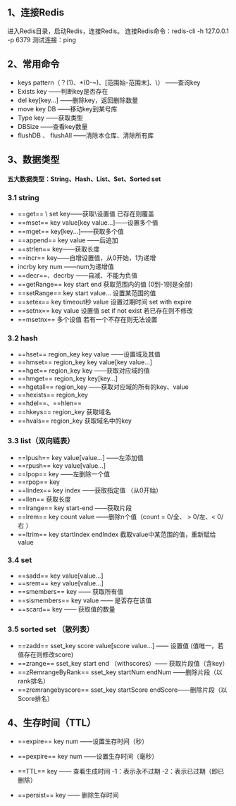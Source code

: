 ## 1、连接Redis
进入Redis目录，启动Redis，连接Redis。
连接Redis命令：redis-cli -h 127.0.0.1 -p 6379
测试连接：ping
## 2、常用命令
- keys pattern（？(1)、*(0-~)、[范围始-范围末]、\）
——查询key
- Exists key
——判断key是否存在
- del key[key...]
——删除key，返回删除数量
- move key DB
——移动key到某号库
- Type key
——获取类型
- DBSize
——查看key数量
- flushDB 、 flushAll
——清除本仓库、清除所有库 


## 3、数据类型
#### 五大数据类型：String、Hash、List、Set、Sorted set
### 3.1 string
- ==get== \ set key——获取\设置值
  已存在则覆盖
- ==mset== key value[key value...]——设置多个值
- ==mget== key[key...]——获取多个值 
- ==append== key value ——后追加
- ==strlen== key——获取长度
- ==incr== key——自增设置值，从0开始，1为递增
- incrby key num ——num为递增值
- ==decr==、decrby ——自减、不能为负值
- ==getRange== key start end 获取范围内的值 (0到-1则是全部)
- ==setRange== key start value... 设置某范围的值
- ==setex== key timeout秒 value 设置过期时间 set with expire
- ==setnx== key value 设置值 set if not exist
  若已存在则不修改
- ==msetnx== 多个设值
  若有一个不存在则无法设置

### 3.2 hash
- ==hset== region_key key value ——设置域及其值
- ==hmset== region_key key value[key value...]
- ==hget== region_key key ——获取对应域的值
- ==hmget== region_key key[key...]
- ==hgetall== region_key ——获取对应域的所有的key、value
- ==hexists== region_key 
- ==hdel==、==hlen==
- ==hkeys== region_key 获取域名
- ==hvals== region_key 获取域名中的key

### 3.3 list（双向链表）
- ==lpush== key value[value...] ——左添加值
- ==rpush== key value[value...]
- ==lpop== key ——左删除一个值
- ==rpop== key
- ==lindex== key index ——获取指定值 （从0开始）
- ==llen== 获取长度
- ==lrange== key start-end ——获取片段
- ==lrem== key count value ——删除n个值（count = 0/全、 > 0/左、< 0/右 ）
- ==ltrim== key startIndex endIndex 截取value中某范围的值，重新赋给value 

### 3.4 set 
- ==sadd== key value[value...]
- ==srem== key value[value...]
- ==smembers== key —— 获取所有值
- ==sismembers== key value —— 是否存在该值
- ==scard== key —— 获取值的数量 

### 3.5 sorted set （散列表）
- ==zadd== sset_key score value[score value...] —— 设置值
(值唯一，若值存在则修改score)
- ==zrange== sset_key start end （withscores）—— 获取片段值（含key）
- ==zRemrangeByRank== sset_key startNum endNum ——删除片段（以rank排名）
- ==zremrangebyscore== sset_key startScore endScore——删除片段（以Score排名）

## 4、生存时间（TTL）
- ==expire== key num ——设置生存时间（秒）
- ==pexpire== key num ——设置生存时间（毫秒） 
- ==TTL== key —— 查看生成时间
  -1：表示永不过期
-2：表示已过期（即已删除）

- ==persist== key —— 删除生存时间
